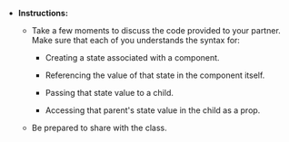* **Instructions:**

  * Take a few moments to discuss the code provided to your partner. Make sure that each of you understands the syntax for:

    * Creating a state associated with a component.

    * Referencing the value of that state in the component itself.

    * Passing that state value to a child.

    * Accessing that parent's state value in the child as a prop.

  * Be prepared to share with the class.